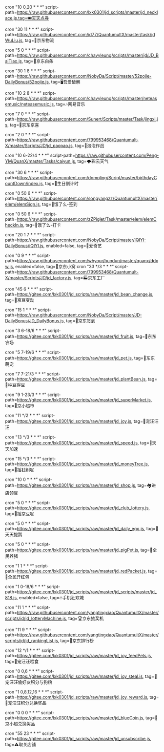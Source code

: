 
cron "10 0,20 * * *" script-path=https://raw.githubusercontent.com/lxk0301/jd_scripts/master/jd_necklace.js,tag=🎟天天点券

cron "30 11 * * *" script-path=https://raw.githubusercontent.com/id77/QuantumultX/master/task/jdWuLiu.js, tag=🚛京东物流

cron "5 0 * * *" script-path=https://raw.githubusercontent.com/chavyleung/scripts/master/jd/JD_BaiTiao.js, tag=📃京东白条

cron "30 1 8 * * *" script-path=https://raw.githubusercontent.com/NobyDa/Script/master/52pojie-DailyBonus/52pojie.js, tag=🖥吾爱破解

cron "10 2 8 * * *" script-path=https://raw.githubusercontent.com/chavyleung/scripts/master/neteasemusic/neteasemusic.js, tag=🎶网易音乐

cron "7 0 * * *" script-path=https://raw.githubusercontent.com/Sunert/Scripts/master/Task/jingxi.js, tag=🐶京东京喜

cron "2 0 * * *" script-path=https://raw.githubusercontent.com/799953468/Quantumult-X/master/Scripts/JD/jd_paopao.js, tag=👾泡泡作战

cron "10 6-22/4 * * *" script-path=https://raw.githubusercontent.com/Peng-YM/QuanX/master/Tasks/caiyun.js, tag=🌩彩云天气

cron "30 6 * * *" script-path=https://raw.githubusercontent.com/dompling/Script/master/birthdayCountDown/index.js, tag=🎂生日倒计时

cron "0 50 6 * * *" script-path=https://raw.githubusercontent.com/songyangzz/QuantumultX/master/elem/elemSign.js, tag=🍕饿了么-签到

cron "0 50 6 * * *" script-path=https://raw.githubusercontent.com/zZPiglet/Task/master/elem/elemCheckIn.js, tag=🍟饿了么-打卡

cron "20 1 7 * * *" script-path=https://raw.githubusercontent.com/NobyDa/Script/master/iQIYI-DailyBonus/iQIYI.js, enabled=false, tag=🐸爱奇艺


cron "0 9 * * *" script-path=https://raw.githubusercontent.com/whyour/hundun/master/quanx/ddxw.js, enabled=false, tag=🏡京东小窝
cron "33 */3 * * *" script-path=https://raw.githubusercontent.com/799953468/Quantumult-X/master/Scripts/JD/jd_factory.js, tag=🏭京东工厂






cron "45 6 * * *" script-path=https://gitee.com/lxk0301/jd_scripts/raw/master/jd_bean_change.js, tag=🌸京豆变动

cron "15 1 * * *" script-path=https://raw.githubusercontent.com/NobyDa/Script/master/JD-DailyBonus/JD_DailyBonus.js, tag=🎁京东签到

cron "3 6-18/6 * * *" script-path=https://gitee.com/lxk0301/jd_scripts/raw/master/jd_fruit.js, tag=🍓东东农场

cron "5 7-19/6 * * *" script-path=https://gitee.com/lxk0301/jd_scripts/raw/master/jd_pet.js, tag=🐣东东萌宠

cron "7 7-21/3 * * *" script-path=https://gitee.com/lxk0301/jd_scripts/raw/master/jd_plantBean.js, tag=🥀种豆得豆

cron "9 1-23/3 * * *" script-path=https://gitee.com/lxk0301/jd_scripts/raw/master/jd_superMarket.js, tag=🛒京小超市

cron "11 */2 * * *" script-path=https://gitee.com/lxk0301/jd_scripts/raw/master/jd_joy.js, tag=🦁宠汪汪汪

cron "13 */3 * * *" script-path=https://gitee.com/lxk0301/jd_scripts/raw/master/jd_speed.js, tag=🚀天天加速

cron "15 */3 * * *" script-path=https://gitee.com/lxk0301/jd_scripts/raw/master/jd_moneyTree.js, tag=🎄摇钱树呢

cron "10 0 * * *" script-path=https://gitee.com/lxk0301/jd_scripts/raw/master/jd_shop.js, tag=🏘进店领豆

cron "5 0 * * *" script-path=https://gitee.com/lxk0301/jd_scripts/raw/master/jd_club_lottery.js, tag=🍥摇京豆呢

cron "5 0 * * *" script-path=https://gitee.com/lxk0301/jd_scripts/raw/master/jd_daily_egg.js, tag=🦢天天提鹅

cron "5 0 * * *" script-path=https://gitee.com/lxk0301/jd_scripts/raw/master/jd_pigPet.js, tag=🐷全民养猪

cron "1 1 * * *" script-path=https://gitee.com/lxk0301/jd_scripts/raw/master/jd_redPacket.js, tag=🧧全民开红包

cron "1 0-18/6 * * *" script-path=https://gitee.com/lxk0301/jd_scripts/raw/master/jd_scripts/master/jd_818.js, enabled=false, tag=🔥手机狂欢城

cron "11 1 * * *" script-path=https://raw.githubusercontent.com/yangtingxiao/QuantumultX/master/scripts/jd/jd_lotteryMachine.js, tag=🏆京东抽奖机

cron "11 9 * * *" script-path=https://raw.githubusercontent.com/yangtingxiao/QuantumultX/master/scripts/jd/jd_rankingList.js, tag=🥇京东排行榜

cron "12 */1 * * *" script-path=https://gitee.com/lxk0301/jd_scripts/raw/master/jd_joy_feedPets.js, tag=🦁宠汪汪喂食

cron "0 0,6 * * *" script-path=https://gitee.com/lxk0301/jd_scripts/raw/master/jd_joy_steal.js, tag=🦁宠汪汪偷好友积分与狗粮

cron "1 0,8,12,16 * * *" script-path=https://gitee.com/lxk0301/jd_scripts/raw/master/jd_joy_reward.js, tag=🦁宠汪汪积分兑换奖品

cron "0 0 0 * * *" script-path=https://gitee.com/lxk0301/jd_scripts/raw/master/jd_blueCoin.js, tag=🛒京小超兑换奖品

cron "55 23 * * *" script-path=https://gitee.com/lxk0301/jd_scripts/raw/master/jd_unsubscribe.js, tag=⚠️取关店铺


